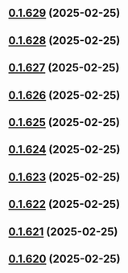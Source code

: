 ## [0.1.629](https://github.com/binary-braids/terraform-oracle/compare/v0.1.628...v0.1.629) (2025-02-25)



## [0.1.628](https://github.com/binary-braids/terraform-oracle/compare/v0.1.627...v0.1.628) (2025-02-25)



## [0.1.627](https://github.com/binary-braids/terraform-oracle/compare/v0.1.626...v0.1.627) (2025-02-25)



## [0.1.626](https://github.com/binary-braids/terraform-oracle/compare/v0.1.625...v0.1.626) (2025-02-25)



## [0.1.625](https://github.com/binary-braids/terraform-oracle/compare/v0.1.624...v0.1.625) (2025-02-25)



## [0.1.624](https://github.com/binary-braids/terraform-oracle/compare/v0.1.623...v0.1.624) (2025-02-25)



## [0.1.623](https://github.com/binary-braids/terraform-oracle/compare/v0.1.622...v0.1.623) (2025-02-25)



## [0.1.622](https://github.com/binary-braids/terraform-oracle/compare/v0.1.621...v0.1.622) (2025-02-25)



## [0.1.621](https://github.com/binary-braids/terraform-oracle/compare/v0.1.620...v0.1.621) (2025-02-25)



## [0.1.620](https://github.com/binary-braids/terraform-oracle/compare/v0.1.619...v0.1.620) (2025-02-25)



